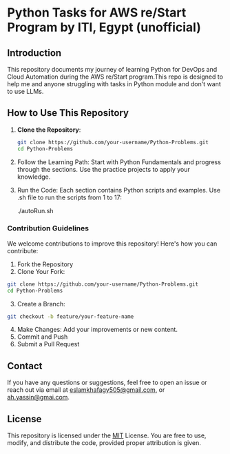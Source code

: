 # Python Tasks for AWS re/Start Program by ITI, Egypt (unofficial)

## Introduction
This repository documents my journey of learning Python for DevOps and Cloud Automation during the AWS re/Start program.This repo is designed to help me and anyone struggling with tasks in Python module and don't want to use LLMs.


## How to Use This Repository
1. **Clone the Repository**:
   ```bash
   git clone https://github.com/your-username/Python-Problems.git
   cd Python-Problems

2. Follow the Learning Path:
Start with Python Fundamentals and progress through the sections.
Use the practice projects to apply your knowledge.

3. Run the Code:
Each section contains Python scripts and examples.
Use .sh file to run the scripts from 1 to 17: 
 
    ./autoRun.sh


### **Contribution Guidelines**

We welcome contributions to improve this repository! Here's how you can contribute:

1. Fork the Repository
2. Clone Your Fork:
```bash 
git clone https://github.com/your-username/Python-Problems.git
cd Python-Problems
```

3. Create a Branch:
 ```bash
 git checkout -b feature/your-feature-name
```

 4. Make Changes: Add your improvements or new content.
 5. Commit and Push
 6. Submit a Pull Request



## Contact
If you have any questions or suggestions, feel free to open an issue or reach out via email at eslamkhafagy505@gmail.com, or ah.yassin@gmai.com.

## License

This repository is licensed under the [MIT](https://choosealicense.com/licenses/mit/) License. You are free to use, modify, and distribute the code, provided proper attribution is given.